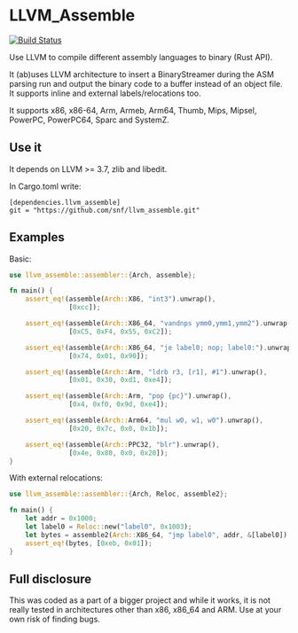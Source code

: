 # LLVM_Assemble

[![Build Status](https://travis-ci.org/snf/llvm_assemble.svg?branch=master)](https://travis-ci.org/snf/llvm_assemble)


Use LLVM to compile different assembly languages to binary (Rust API).

It (ab)uses LLVM architecture to insert a BinaryStreamer during the
ASM parsing run and output the binary code to a buffer instead of an
object file. It supports inline and external labels/relocations too.

It supports x86, x86-64, Arm, Armeb, Arm64, Thumb, Mips, Mipsel,
PowerPC, PowerPC64, Sparc and SystemZ.

## Use it

It depends on LLVM >= 3.7, zlib and libedit.

In Cargo.toml write:

```
[dependencies.llvm_assemble]
git = "https://github.com/snf/llvm_assemble.git"
```

## Examples

Basic:

```rust
use llvm_assemble::assembler::{Arch, assemble};

fn main() {
    assert_eq!(assemble(Arch::X86, "int3").unwrap(),
               [0xcc]);

    assert_eq!(assemble(Arch::X86_64, "vandnps ymm0,ymm1,ymm2").unwrap(),
               [0xC5, 0xF4, 0x55, 0xC2]);

    assert_eq!(assemble(Arch::X86_64, "je label0; nop; label0:").unwrap(),
               [0x74, 0x01, 0x90]);

    assert_eq!(assemble(Arch::Arm, "ldrb r3, [r1], #1").unwrap(),
               [0x01, 0x30, 0xd1, 0xe4]);

    assert_eq!(assemble(Arch::Arm, "pop {pc}").unwrap(),
               [0x4, 0xf0, 0x9d, 0xe4]);

    assert_eq!(assemble(Arch::Arm64, "mul w0, w1, w0").unwrap(),
               [0x20, 0x7c, 0x0, 0x1b]);

    assert_eq!(assemble(Arch::PPC32, "blr").unwrap(),
               [0x4e, 0x80, 0x0, 0x20]);
}
```

With external relocations:

```rust
use llvm_assemble::assembler::{Arch, Reloc, assemble2};

fn main() {
    let addr = 0x1000;
    let label0 = Reloc::new("label0", 0x1003);
    let bytes = assemble2(Arch::X86_64, "jmp label0", addr, &[label0]).unwrap();
    assert_eq!(bytes, [0xeb, 0x01]);
}

```

## Full disclosure

This was coded as a part of a bigger project and while it works, it is
not really tested in architectures other than x86, x86_64 and ARM. Use
at your own risk of finding bugs.